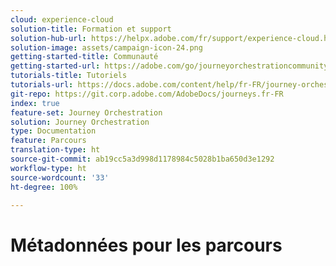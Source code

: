 ```yaml
---
cloud: experience-cloud
solution-title: Formation et support
solution-hub-url: https://helpx.adobe.com/fr/support/experience-cloud.html
solution-image: assets/campaign-icon-24.png
getting-started-title: Communauté
getting-started-url: https://adobe.com/go/journeyorchestrationcommunity_fr
tutorials-title: Tutoriels
tutorials-url: https://docs.adobe.com/content/help/fr-FR/journey-orchestration-learn/tutorials/understanding-journey-orchestration.html
git-repo: https://git.corp.adobe.com/AdobeDocs/journeys.fr-FR
index: true
feature-set: Journey Orchestration
solution: Journey Orchestration
type: Documentation
feature: Parcours
translation-type: ht
source-git-commit: ab19cc5a3d998d1178984c5028b1ba650d3e1292
workflow-type: ht
source-wordcount: '33'
ht-degree: 100%

---
```



# Métadonnées pour les parcours
